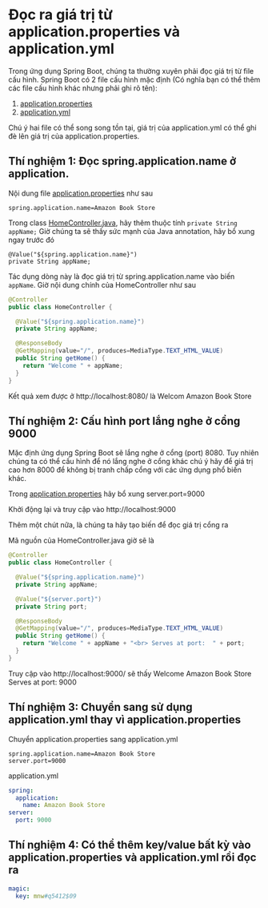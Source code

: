 # Đọc ra giá trị từ application.properties và application.yml

Trong ứng dụng Spring Boot, chúng ta thường xuyên phải đọc giá trị từ file cấu hình. Spring Boot có 2 file cấu hình mặc định (Có nghĩa bạn có thể thêm các file cấu hình khác nhưng phải ghi rõ tên):

1. [application.properties](src/main/resources/application.properties)
2. [application.yml](src/main/resources/application.yml)

Chú ý hai file có thể song song tồn tại, giá trị của application.yml có thể ghi đè lên giá trị của application.properties.

## Thí nghiệm 1: Đọc spring.application.name ở application.

Nội dung file [application.properties](src/main/resources/application.properties) như sau
```
spring.application.name=Amazon Book Store
```

Trong class [HomeController.java](src/main/java/vn/techmaster/bookstore/controller/HomeController.java), hãy thêm thuộc tính ```private String appName;```
Giờ chúng ta sẽ thấy sức mạnh của Java annotation, hãy bổ xung ngay trước đó
```
@Value("${spring.application.name}")
private String appName;
```

Tác dụng dòng này là đọc giá trị từ spring.application.name vào biến ```appName```. Giờ nội dung chính của HomeController như sau
```java
@Controller
public class HomeController {

  @Value("${spring.application.name}")
  private String appName;

  @ResponseBody
  @GetMapping(value="/", produces=MediaType.TEXT_HTML_VALUE)
  public String getHome() {
    return "Welcome " + appName;
  }
}
```
Kết quả xem được ở http://localhost:8080/ là Welcom Amazon Book Store

## Thí nghiệm 2: Cấu hình port lắng nghe ở cổng 9000

Mặc định ứng dụng Spring Boot sẽ lắng nghe ở cổng (port) 8080. Tuy nhiên chúng ta có thể cấu hình để nó lắng nghe
ở cổng khác chú ý hãy để giá trị cao hơn 8000 để không bị tranh chấp cổng với các ứng dụng phổ biến khác.

Trong [application.properties](src/main/resources/application.properties) hãy bổ xung
server.port=9000

Khởi động lại và truy cập vào http://localhost:9000

Thêm một chút nữa, là chúng ta hãy tạo biến để đọc giá trị cổng ra

Mã nguồn của HomeController.java giờ sẽ là
```java
@Controller
public class HomeController {

  @Value("${spring.application.name}")
  private String appName;

  @Value("${server.port}")
  private String port;

  @ResponseBody
  @GetMapping(value="/", produces=MediaType.TEXT_HTML_VALUE)
  public String getHome() {
    return "Welcome " + appName + "<br> Serves at port:  " + port;
  }
}
```
Truy cập vào http://localhost:9000/ sẽ thấy
Welcome Amazon Book Store
Serves at port: 9000

## Thí nghiệm 3: Chuyển sang sử dụng application.yml thay vì application.properties

Chuyển application.properties sang application.yml
```
spring.application.name=Amazon Book Store
server.port=9000
```
application.yml
```yaml
spring:
  application:
    name: Amazon Book Store
server:
  port: 9000
```

## Thí nghiệm 4: Có thể thêm key/value bất kỳ vào application.properties và application.yml rồi đọc ra
```yaml
magic:
  key: mnw#q5412$09
```